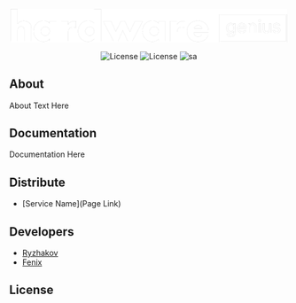 <p align="center">
      <img src="https://github.com/pavel-ryzhakov/HardwareGenius/blob/master/src/Web/wwwroot/img/logo.png?raw=true" width="500">
</p>

<p align="center">
  
   <img src="https://img.shields.io/badge/-14.0-DD0031?logo=angular" alt="License">
   <img src="https://img.shields.io/badge/-7.0-512BD4?logo=dotnet" alt="License">
   <img src="https://img.shields.io/badge/-2022-5C2D91?logo=visualstudio" alt="sa">
</p>

## About

About Text Here

## Documentation

Documentation Here

## Distribute

- [Service Name](Page Link)


## Developers

- [Ryzhakov](https://github.com/pavel-ryzhakov)
- [Fenix](https://github.com/Fenix-NET)

## License
